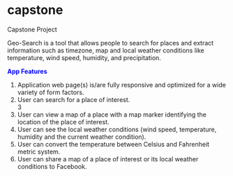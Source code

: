 # capstone
Capstone Project

Geo-Search is a tool that allows people to search for places and extract information such as
timezone, map and local weather conditions like temperature, wind speed, humidity, and
precipitation.

<strong style="color:blue">App Features</strong>
<ol>
<li> Application web page(s) is/are fully responsive and optimized for a wide variety of form
factors.</li>
<li> User can search for a place of interest.</li>
3<li>User can view a map of a place with a map marker identifying the location of the place of
interest.</li>
<li> User can see the local weather conditions (wind speed, temperature, humidity and the
current weather condition).</li>
<li>User can convert the temperature between Celsius and Fahrenheit metric system.</li>
<li>User can share a map of a place of interest or its local weather conditions to Facebook.</li>
</ol>
